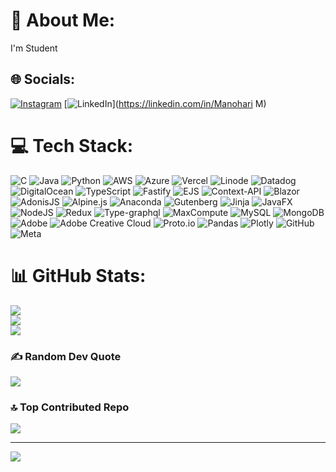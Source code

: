 # 💫 About Me:
I'm Student


## 🌐 Socials:
[![Instagram](https://img.shields.io/badge/Instagram-%23E4405F.svg?logo=Instagram&logoColor=white)](https://instagram.com/manohari_m_23) [![LinkedIn](https://img.shields.io/badge/LinkedIn-%230077B5.svg?logo=linkedin&logoColor=white)](https://linkedin.com/in/Manohari M) 

# 💻 Tech Stack:
![C](https://img.shields.io/badge/c-%2300599C.svg?style=flat&logo=c&logoColor=white) ![Java](https://img.shields.io/badge/java-%23ED8B00.svg?style=flat&logo=openjdk&logoColor=white) ![Python](https://img.shields.io/badge/python-3670A0?style=flat&logo=python&logoColor=ffdd54) ![AWS](https://img.shields.io/badge/AWS-%23FF9900.svg?style=flat&logo=amazon-aws&logoColor=white) ![Azure](https://img.shields.io/badge/azure-%230072C6.svg?style=flat&logo=microsoftazure&logoColor=white) ![Vercel](https://img.shields.io/badge/vercel-%23000000.svg?style=flat&logo=vercel&logoColor=white) ![Linode](https://img.shields.io/badge/linode-00A95C?style=flat&logo=linode&logoColor=white) ![Datadog](https://img.shields.io/badge/datadog-%23632CA6.svg?style=flat&logo=datadog&logoColor=white) ![DigitalOcean](https://img.shields.io/badge/DigitalOcean-%230167ff.svg?style=flat&logo=digitalOcean&logoColor=white) ![TypeScript](https://img.shields.io/badge/typescript-%23007ACC.svg?style=flat&logo=typescript&logoColor=white) ![Fastify](https://img.shields.io/badge/fastify-%23000000.svg?style=flat&logo=fastify&logoColor=white) ![EJS](https://img.shields.io/badge/ejs-%23B4CA65.svg?style=flat&logo=ejs&logoColor=black) ![Context-API](https://img.shields.io/badge/Context--Api-000000?style=flat&logo=react) ![Blazor](https://img.shields.io/badge/blazor-%235C2D91.svg?style=flat&logo=blazor&logoColor=white) ![AdonisJS](https://img.shields.io/badge/adonisjs-%23220052.svg?style=flat&logo=adonisjs&logoColor=white) ![Alpine.js](https://img.shields.io/badge/alpinejs-white.svg?style=flat&logo=alpinedotjs&logoColor=%238BC0D0) ![Anaconda](https://img.shields.io/badge/Anaconda-%2344A833.svg?style=flat&logo=anaconda&logoColor=white) ![Gutenberg](https://img.shields.io/badge/gutenberg-%23077CB2.svg?style=flat&logo=gutenberg&logoColor=white) ![Jinja](https://img.shields.io/badge/jinja-white.svg?style=flat&logo=jinja&logoColor=black) ![JavaFX](https://img.shields.io/badge/javafx-%23FF0000.svg?style=flat&logo=javafx&logoColor=white) ![NodeJS](https://img.shields.io/badge/node.js-6DA55F?style=flat&logo=node.js&logoColor=white) ![Redux](https://img.shields.io/badge/redux-%23593d88.svg?style=flat&logo=redux&logoColor=white) ![Type-graphql](https://img.shields.io/badge/-TypeGraphQL-%23C04392?style=flat) ![MaxCompute](https://img.shields.io/badge/MaxCompute-%23FF6701?style=flat&logo=alibabacloud&logoColor=white) ![MySQL](https://img.shields.io/badge/mysql-4479A1.svg?style=flat&logo=mysql&logoColor=white) ![MongoDB](https://img.shields.io/badge/MongoDB-%234ea94b.svg?style=flat&logo=mongodb&logoColor=white) ![Adobe](https://img.shields.io/badge/adobe-%23FF0000.svg?style=flat&logo=adobe&logoColor=white) ![Adobe Creative Cloud](https://img.shields.io/badge/Adobe%20Creative%20Cloud-DA1F26.svg?style=flat&logo=Adobe%20Creative%20Cloud&logoColor=white) ![Proto.io](https://img.shields.io/badge/Proto.io-161637?style=flat&logo=proto.io&logoColor=00e5ff) ![Pandas](https://img.shields.io/badge/pandas-%23150458.svg?style=flat&logo=pandas&logoColor=white) ![Plotly](https://img.shields.io/badge/Plotly-%233F4F75.svg?style=flat&logo=plotly&logoColor=white) ![GitHub](https://img.shields.io/badge/github-%23121011.svg?style=flat&logo=github&logoColor=white) ![Meta](https://img.shields.io/badge/Meta-%230467DF.svg?style=flat&logo=Meta&logoColor=white)
# 📊 GitHub Stats:
![](https://github-readme-stats.vercel.app/api?username=manohari268&theme=dark&hide_border=false&include_all_commits=true&count_private=true)<br/>
![](https://github-readme-streak-stats.herokuapp.com/?user=manohari268&theme=dark&hide_border=false)<br/>
![](https://github-readme-stats.vercel.app/api/top-langs/?username=manohari268&theme=dark&hide_border=false&include_all_commits=true&count_private=true&layout=compact)


### ✍️ Random Dev Quote
![](https://quotes-github-readme.vercel.app/api?type=horizontal&theme=radical)

### 🔝 Top Contributed Repo
![](https://github-contributor-stats.vercel.app/api?username=manohari268&limit=5&theme=dark&combine_all_yearly_contributions=true)

---
[![](https://visitcount.itsvg.in/api?id=manohari268&icon=0&color=0)](https://visitcount.itsvg.in)

<!-- Proudly created with GPRM ( https://gprm.itsvg.in ) -->
